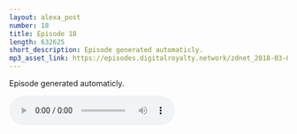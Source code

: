 ```yaml
---
layout: alexa_post
number: 18
title: Episode 18
length: 632625
short_description: Episode generated automaticly.
mp3_asset_link: https://episodes.digitalroyalty.network/zdnet_2018-03-01_01-00-03.mp3
---
```


Episode generated automaticly.

<audio controls>
    <source src="{{ page.mp3_asset_link }}" type="audio/mpeg">
</audio>